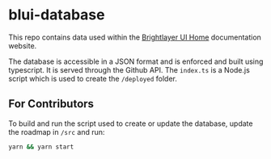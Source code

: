# blui-database

This repo contains data used within the [Brightlayer UI Home](https://brightlayer-ui.github.io) documentation website.

The database is accessible in a JSON format and is enforced and built using typescript. It is served through the Github API. The `index.ts` is a Node.js script which is used to create the `/deployed` folder.

## For Contributors

To build and run the script used to create or update the database, update the roadmap in `/src` and run:

```sh
yarn && yarn start
```
